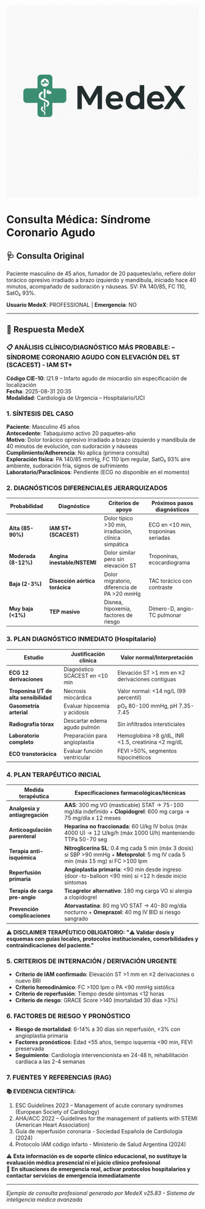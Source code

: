 ![MedeX Banner](../banner.png)

# Consulta Médica: Síndrome Coronario Agudo

## 🩺 Consulta Original

Paciente masculino de 45 años, fumador de 20 paquetes/año, refiere dolor torácico opresivo irradiado a brazo izquierdo y mandíbula, iniciado hace 40 minutos, acompañado de sudoración y náuseas. SV: PA 140/85, FC 110, SatO₂ 93%.

**Usuario MedeX**: PROFESSIONAL | **Emergencia**: NO

---

## 💬 Respuesta MedeX

### 📋 ANÁLISIS CLÍNICO/DIAGNÓSTICO MÁS PROBABLE: – SÍNDROME CORONARIO AGUDO CON ELEVACIÓN DEL ST (SCACEST) - IAM ST+

**Código CIE-10**: I21.9 – Infarto agudo de miocardio sin especificación de localización  
**Fecha**: 2025-08-31 20:35  
**Modalidad**: Cardiología de Urgencia – Hospitalario/UCI

### 1. SÍNTESIS DEL CASO

**Paciente**: Masculino 45 años  
**Antecedente**: Tabaquismo activo 20 paquetes-año  
**Motivo**: Dolor torácico opresivo irradiado a brazo izquierdo y mandíbula de 40 minutos de evolución, con sudoración y náuseas  
**Cumplimiento/Adherencia**: No aplica (primera consulta)  
**Exploración física**: PA 140/85 mmHg, FC 110 lpm regular, SatO₂ 93% aire ambiente, sudoración fría, signos de sufrimiento  
**Laboratorio/Paraclínicos**: Pendiente (ECG no disponible en el momento)

### 2. DIAGNÓSTICOS DIFERENCIALES JERARQUIZADOS

| **Probabilidad**     | **Diagnóstico**                | **Criterios de apoyo**                               | **Próximos pasos diagnósticos**     |
| -------------------- | ------------------------------ | ---------------------------------------------------- | ----------------------------------- |
| **Alta (85-90%)**    | **IAM ST+ (SCACEST)**          | Dolor típico >30 min, irradiación, clínica simpática | ECG en <10 min, troponinas seriadas |
| **Moderada (8-12%)** | **Angina inestable/NSTEMI**    | Dolor similar pero sin elevación ST                  | Troponinas, ecocardiograma          |
| **Baja (2-3%)**      | **Disección aórtica torácica** | Dolor migratorio, diferencia de PA >20 mmHg          | TAC torácico con contraste          |
| **Muy baja (<1%)**   | **TEP masivo**                 | Disnea, hipoxemia, factores de riesgo                | Dímero-D, angio-TC pulmonar         |

### 3. PLAN DIAGNÓSTICO INMEDIATO (Hospitalario)

| **Estudio**                            | **Justificación clínica**      | **Valor normal/Interpretación**                    |
| -------------------------------------- | ------------------------------ | -------------------------------------------------- |
| **ECG 12 derivaciones**                | Diagnóstico SCACEST en <10 min | Elevación ST >1 mm en ≥2 derivaciones contiguas    |
| **Troponina I/T de alta sensibilidad** | Necrosis miocárdica            | Valor normal: <14 ng/L (99 percentil)              |
| **Gasometría arterial**                | Evaluar hipoxemia y acidosis   | pO₂ 80-100 mmHg, pH 7.35-7.45                      |
| **Radiografía tórax**                  | Descartar edema agudo pulmón   | Sin infiltrados intersticiales                     |
| **Laboratorio completo**               | Preparación para angioplastia  | Hemoglobina >8 g/dL, INR <1.5, creatinina <2 mg/dL |
| **ECO transtorácica**                  | Evaluar función ventricular    | FEVI >50%, segmentos hipocinéticos                 |

### 4. PLAN TERAPÉUTICO INICIAL

| **Medida terapéutica**         | **Especificaciones farmacológicas/técnicas**                                                                                           |
| ------------------------------ | -------------------------------------------------------------------------------------------------------------------------------------- |
| **Analgesia y antiagregación** | **AAS**: 300 mg VO (masticable) STAT → 75-100 mg/día indefinido + **Clopidogrel**: 600 mg carga → 75 mg/día x 12 meses                 |
| **Anticoagulación parenteral** | **Heparina no fraccionada**: 60 U/kg IV bolus (máx 4000 U) → 12 U/kg/h (máx 1000 U/h) manteniendo TTPa 50-70 seg                       |
| **Terapia anti-isquémica**     | **Nitroglicerina SL**: 0.4 mg cada 5 min (máx 3 dosis) si SBP >90 mmHg + **Metoprolol**: 5 mg IV cada 5 min (máx 15 mg) si FC >100 lpm |
| **Reperfusión primaria**       | **Angioplastia primaria**: <90 min desde ingreso (door-to-balloon <90 min) si <12 h desde inicio síntomas                              |
| **Terapia de carga pre-angio** | **Ticagrelor alternativo**: 180 mg carga VO si alergia a clopidogrel                                                                   |
| **Prevención complicaciones**  | **Atorvastatina**: 80 mg VO STAT → 40-80 mg/día nocturno + **Omeprazol**: 40 mg IV BID si riesgo sangrado                              |

⚠️ **DISCLAIMER TERAPÉUTICO OBLIGATORIO:**
**"⚠️ Validar dosis y esquemas con guías locales, protocolos institucionales, comorbilidades y contraindicaciones del paciente."**

### 5. CRITERIOS DE INTERNACIÓN / DERIVACIÓN URGENTE

- **Criterio de IAM confirmado**: Elevación ST >1 mm en ≥2 derivaciones o nuevo BRI
- **Criterio hemodinámico**: FC >100 lpm o PA <90 mmHg sistólica
- **Criterio de reperfusión**: Tiempo desde síntomas <12 horas
- **Criterio de riesgo**: GRACE Score >140 (mortalidad 30 días >3%)

### 6. FACTORES DE RIESGO Y PRONÓSTICO

- **Riesgo de mortalidad**: 6-14% a 30 días sin reperfusión, <3% con angioplastia primaria
- **Factores pronósticos**: Edad <55 años, tiempo isquemia <90 min, FEVI preservada
- **Seguimiento**: Cardiología intervencionista en 24-48 h, rehabilitación cardíaca a las 2-4 semanas

### 7. FUENTES Y REFERENCIAS (RAG)

**📚 EVIDENCIA CIENTÍFICA:**

1. ESC Guidelines 2023 – Management of acute coronary syndromes (European Society of Cardiology)
2. AHA/ACC 2022 – Guidelines for the management of patients with STEMI (American Heart Association)
3. Guía de reperfusión coronaria - Sociedad Española de Cardiología (2024)
4. Protocolo IAM código infarto - Ministerio de Salud Argentina (2024)

⚠️ **Esta información es de soporte clínico educacional, no sustituye la evaluación médica presencial ni el juicio clínico profesional**  
🚨 **En situaciones de emergencia real, activar protocolos hospitalarios y contactar servicios de emergencia inmediatamente**

---

_Ejemplo de consulta profesional generado por MedeX v25.83 - Sistema de inteligencia médica avanzada_

